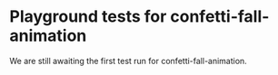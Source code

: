 # Playground tests for confetti-fall-animation
We are still awaiting the first test run for confetti-fall-animation.
